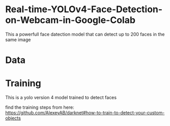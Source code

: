 # Real-time-YOLOv4-Face-Detection-on-Webcam-in-Google-Colab
This a powerfull face datection model that can detect up to 200 faces in the same image


# Data

# Training
This is a yolo version 4 model trained to detect faces

find the training steps from here:
https://github.com/AlexeyAB/darknet#how-to-train-to-detect-your-custom-objects
